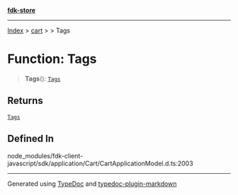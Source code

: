 [**fdk-store**](../../../README.md)
***

[Index](../../../API.md) > [cart](../../README.md) > [<internal>](../README.md) > Tags

# Function: Tags

> **Tags**(): [`Tags`](../type-aliases/type-alias.Tags.md)

## Returns

[`Tags`](../type-aliases/type-alias.Tags.md)

## Defined In

node\_modules/fdk-client-javascript/sdk/application/Cart/CartApplicationModel.d.ts:2003

***
Generated using [TypeDoc](https://typedoc.org/) and [typedoc-plugin-markdown](https://www.npmjs.com/package/typedoc-plugin-markdown)
